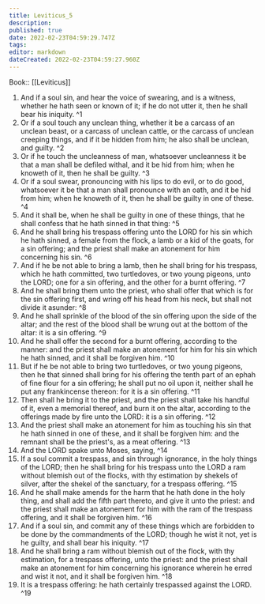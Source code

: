 ```yaml
---
title: Leviticus_5
description: 
published: true
date: 2022-02-23T04:59:29.747Z
tags: 
editor: markdown
dateCreated: 2022-02-23T04:59:27.960Z
---
```


 Book:: [[Leviticus]]
 1. And if a soul sin, and hear the voice of swearing, and is a witness, whether he hath seen or known of it; if he do not utter it, then he shall bear his iniquity. ^1
 2. Or if a soul touch any unclean thing, whether it be a carcass of an unclean beast, or a carcass of unclean cattle, or the carcass of unclean creeping things, and if it be hidden from him; he also shall be unclean, and guilty. ^2
 3. Or if he touch the uncleanness of man, whatsoever uncleanness it be that a man shall be defiled withal, and it be hid from him; when he knoweth of it, then he shall be guilty. ^3
 4. Or if a soul swear, pronouncing with his lips to do evil, or to do good, whatsoever it be that a man shall pronounce with an oath, and it be hid from him; when he knoweth of it, then he shall be guilty in one of these. ^4
 5. And it shall be, when he shall be guilty in one of these things, that he shall confess that he hath sinned in that thing: ^5
 6. And he shall bring his trespass offering unto the LORD for his sin which he hath sinned, a female from the flock, a lamb or a kid of the goats, for a sin offering; and the priest shall make an atonement for him concerning his sin. ^6
 7. And if he be not able to bring a lamb, then he shall bring for his trespass, which he hath committed, two turtledoves, or two young pigeons, unto the LORD; one for a sin offering, and the other for a burnt offering. ^7
 8. And he shall bring them unto the priest, who shall offer that which is for the sin offering first, and wring off his head from his neck, but shall not divide it asunder: ^8
 9. And he shall sprinkle of the blood of the sin offering upon the side of the altar; and the rest of the blood shall be wrung out at the bottom of the altar: it is a sin offering. ^9
 10. And he shall offer the second for a burnt offering, according to the manner: and the priest shall make an atonement for him for his sin which he hath sinned, and it shall be forgiven him. ^10
 11. But if he be not able to bring two turtledoves, or two young pigeons, then he that sinned shall bring for his offering the tenth part of an ephah of fine flour for a sin offering; he shall put no oil upon it, neither shall he put any frankincense thereon: for it is a sin offering. ^11
 12. Then shall he bring it to the priest, and the priest shall take his handful of it, even a memorial thereof, and burn it on the altar, according to the offerings made by fire unto the LORD: it is a sin offering. ^12
 13. And the priest shall make an atonement for him as touching his sin that he hath sinned in one of these, and it shall be forgiven him: and the remnant shall be the priest's, as a meat offering. ^13
 14. And the LORD spake unto Moses, saying, ^14
 15. If a soul commit a trespass, and sin through ignorance, in the holy things of the LORD; then he shall bring for his trespass unto the LORD a ram without blemish out of the flocks, with thy estimation by shekels of silver, after the shekel of the sanctuary, for a trespass offering. ^15
 16. And he shall make amends for the harm that he hath done in the holy thing, and shall add the fifth part thereto, and give it unto the priest: and the priest shall make an atonement for him with the ram of the trespass offering, and it shall be forgiven him. ^16
 17. And if a soul sin, and commit any of these things which are forbidden to be done by the commandments of the LORD; though he wist it not, yet is he guilty, and shall bear his iniquity. ^17
 18. And he shall bring a ram without blemish out of the flock, with thy estimation, for a trespass offering, unto the priest: and the priest shall make an atonement for him concerning his ignorance wherein he erred and wist it not, and it shall be forgiven him. ^18
 19. It is a trespass offering: he hath certainly trespassed against the LORD. ^19
